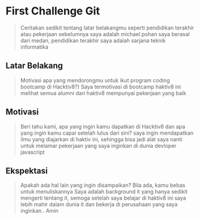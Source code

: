 # First Challenge Git

> Ceritakan sedikit tentang latar belakangmu seperti pendidikan terakhir atau pekerjaan sebelumnya
saya adalah michael pohan saya berasal dari medan, pendidikan terakhir saya adalah sarjana teknik informatika
## Latar Belakang

> Motivasi apa yang mendorongmu untuk ikut program coding bootcamp di Hacktiv8?)
Saya termotivasi di bootcamp haktiv8 ini melihat semua alumni dari haktiv8 mempunyai pekerjaan yang baik
## Motivasi

> Beri tahu kami, apa yang ingin kamu dapatkan di Hacktiv8 dan apa yang ingin kamu capai setelah lulus dari sini?
saya ingin mendapatkan ilmu yang diajarkan di haktiv ini, sehingga bisa jadi alat saya nanti untuk melamar pekerjaan yang saya inginkan di dunia devloper javascript
## Ekspektasi

> Apakah ada hal lain yang ingin disampaikan? Bila ada, kamu bebas untuk menuliskannya
Saya adalah background it yang hanya sedikit mengerti tentang it, semoga setelah saya belajar di haktiv8 ini saya lebih mahir dalam dunia it dan bekerja di perusahaan yang saya inginkan.. Amin